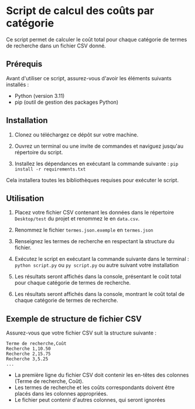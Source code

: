 # Script de calcul des coûts par catégorie

Ce script permet de calculer le coût total pour chaque catégorie de termes de recherche dans un fichier CSV donné.

## Prérequis

Avant d'utiliser ce script, assurez-vous d'avoir les éléments suivants installés :

- Python (version 3.11)
- pip (outil de gestion des packages Python)

## Installation

1. Clonez ou téléchargez ce dépôt sur votre machine.

2. Ouvrez un terminal ou une invite de commandes et naviguez jusqu'au répertoire du script.

3. Installez les dépendances en exécutant la commande suivante :
`pip install -r requirements.txt`

Cela installera toutes les bibliothèques requises pour exécuter le script.

## Utilisation

1. Placez votre fichier CSV contenant les données dans le répertoire `Desktop/test` du projet et renommez le en `data.csv`.

2. Renommez le fichier `termes.json.exemple` en `termes.json`

3. Renseignez les termes de recherche en respectant la structure du fichier.

4. Exécutez le script en exécutant la commande suivante dans le terminal :
`python script.py` ou `py script.py` ou autre suivant votre installation


5. Les résultats seront affichés dans la console, présentant le coût total pour chaque catégorie de termes de recherche.

6. Les résultats seront affichés dans la console, montrant le coût total de chaque catégorie de termes de recherche.

## Exemple de structure de fichier CSV

Assurez-vous que votre fichier CSV suit la structure suivante :
```
Terme de recherche,Coût
Recherche 1,10.50
Recherche 2,15.75
Recherche 3,5.25
...
```

- La première ligne du fichier CSV doit contenir les en-têtes des colonnes (Terme de recherche, Coût).
- Les termes de recherche et les coûts correspondants doivent être placés dans les colonnes appropriées.
- Le fichier peut contenir d'autres colonnes, qui seront ignorées

